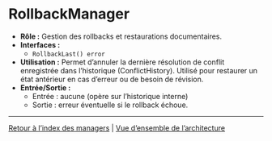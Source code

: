 # RollbackManager

- **Rôle :** Gestion des rollbacks et restaurations documentaires.
- **Interfaces :**
  - `RollbackLast() error`
- **Utilisation :** Permet d’annuler la dernière résolution de conflit enregistrée dans l’historique (ConflictHistory). Utilisé pour restaurer un état antérieur en cas d’erreur ou de besoin de révision.
- **Entrée/Sortie :**
  - Entrée : aucune (opère sur l’historique interne)
  - Sortie : erreur éventuelle si le rollback échoue.

---

[Retour à l’index des managers](INDEX.md) | [Vue d’ensemble de l’architecture](../ARCHITECTURE/ecosystem-overview.md)
